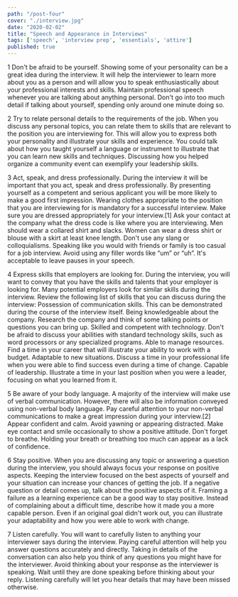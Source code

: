 ```yaml
---
path: "/post-four"
cover: "./interview.jpg"
date: "2020-02-02"
title: "Speech and Appearance in Interviews"
tags: ['speech', 'interview prep', 'essentials', 'attire']
published: true
---
```

1
Don't be afraid to be yourself. Showing some of your personality can be a great idea during the interview. It will help the interviewer to learn more about you as a person and will allow you to speak enthusiastically about your professional interests and skills.
Maintain professional speech whenever you are talking about anything personal.
Don't go into too much detail if talking about yourself, spending only around one minute doing so.

2
Try to relate personal details to the requirements of the job. When you discuss any personal topics, you can relate them to skills that are relevant to the position you are interviewing for. This will allow you to express both your personality and illustrate your skills and experience.
You could talk about how you taught yourself a language or instrument to illustrate that you can learn new skills and techniques.
Discussing how you helped organize a community event can exemplify your leadership skills.

3
Act, speak, and dress professionally. During the interview it will be important that you act, speak and dress professionally. By presenting yourself as a competent and serious applicant you will be more likely to make a good first impression. Wearing clothes appropriate to the position that you are interviewing for is mandatory for a successful interview.
Make sure you are dressed appropriately for your interview.[1] Ask your contact at the company what the dress code is like where you are interviewing.
Men should wear a collared shirt and slacks. Women can wear a dress shirt or blouse with a skirt at least knee length.
Don't use any slang or colloquialisms. Speaking like you would with friends or family is too casual for a job interview.
Avoid using any filler words like “um” or “uh”. It's acceptable to leave pauses in your speech.

4
Express skills that employers are looking for. During the interview, you will want to convey that you have the skills and talents that your employer is looking for. Many potential employers look for similar skills during the interview. Review the following list of skills that you can discuss during the interview:
Possession of communication skills. This can be demonstrated during the course of the interview itself.
Being knowledgeable about the company. Research the company and think of some talking points or questions you can bring up.
Skilled and competent with technology. Don't be afraid to discuss your abilities with standard technology skills, such as word processors or any specialized programs.
Able to manage resources. Find a time in your career that will illustrate your ability to work with a budget.
Adaptable to new situations. Discuss a time in your professional life when you were able to find success even during a time of change.
Capable of leadership. Illustrate a time in your last position when you were a leader, focusing on what you learned from it.

5
Be aware of your body language. A majority of the interview will make use of verbal communication. However, there will also be information conveyed using non-verbal body language. Pay careful attention to your non-verbal communications to make a great impression during your interview.[2]
Appear confident and calm.
Avoid yawning or appearing distracted.
Make eye contact and smile occasionally to show a positive attitude.
Don't forget to breathe. Holding your breath or breathing too much can appear as a lack of confidence.

6
Stay positive. When you are discussing any topic or answering a question during the interview, you should always focus your response on positive aspects. Keeping the interview focused on the best aspects of yourself and your situation can increase your chances of getting the job.
If a negative question or detail comes up, talk about the positive aspects of it.
Framing a failure as a learning experience can be a good way to stay positive.
Instead of complaining about a difficult time, describe how it made you a more capable person.
Even if an original goal didn't work out, you can illustrate your adaptability and how you were able to work with change.

7
Listen carefully. You will want to carefully listen to anything your interviewer says during the interview. Paying careful attention will help you answer questions accurately and directly. Taking in details of the conversation can also help you think of any questions you might have for the interviewer.
Avoid thinking about your response as the interviewer is speaking. Wait until they are done speaking before thinking about your reply.
Listening carefully will let you hear details that may have been missed otherwise.